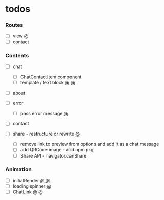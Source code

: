 # todos

### Routes

- [ ] view [@](src/components/chat-link/config.js#65)
- [ ] contact

### Contents

- [ ] chat

  - [ ] ChatContactItem component
  - [ ] template / text block [@](src/renderer/templates.js#4) [@](src/style/main.css#88)

- [ ] about
- [ ] error

  - [ ] pass error message [@](src/renderer/render.page.js#25)

- [ ] contact
- [ ] share - restructure or rewrite [@](public/views/chat/share.html#11)
  - [ ] remove link to preview from options and add it as a chat message
  - [ ] add QRCode image - add npm pkg
  - [ ] Share API - navigator.canShare

### Animation

- [ ] initialRender [@](src/renderer/render.chat.js) [@](src/renderer/renderer.js#7)
- [ ] loading spinner [@](src/renderer/utils.js#38)
- [ ] ChatLink [@](src/components/chat-link/component.js#110) [@](src/renderer/render.chat.js#86)
